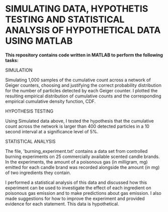 # SIMULATING DATA, HYPOTHETIS TESTING AND STATISTICAL ANALYSIS OF HYPOTHETICAL DATA USING MATLAB

**This repository contains code written in MATLAB to perform the following tasks:**

SIMULATION

Simulating 1,000 samples of the cumulative count across a network of Geiger counters, choosing and justifying the correct probability distribution for the number of particles detected by each Geiger counter. I plotted the resulting empirical distribution of cumulative counts and the corresponding empirical cumulative density function, CDF.

HYPOTHESIS TESTING 

Using Simulated data above, I tested the hypothesis that the cumulative count across the network is larger than 400 detected particles in a 10 second interval at a significance level of 5%. 

STATISTICAL ANALYSIS 

The file, 'burning_experiment.txt' contains a data set from controlled burning experiments on 25 commercially available scented candle brands. In the experiments, the amount of a poisonous gas (in milligram, mg) emitted for each candle brand was recorded alongside the amount (in mg) of two ingredients they contain. 

I performed a statistical analysis of this data and discussed how this experiment can be used to investigate the effect of each ingredient on poisonous gas emission and to make predictions about gas emission. 
I also made suggestions for how to improve the experiment and provided evidence for each statement. This data is hypothetical.
